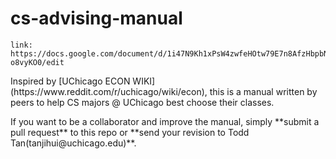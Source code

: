 # cs-advising-manual
```
link: https://docs.google.com/document/d/1i47N9Kh1xPsW4zwfeHOtw79E7n8AfzHbpbN-o8vyKO0/edit
```
<p>Inspired by [UChicago ECON WIKI](https://www.reddit.com/r/uchicago/wiki/econ), this is a manual written by peers to help CS majors @ UChicago best choose their classes.</p>

<p>If you want to be a collaborator and improve the manual, simply **submit a pull request** to this repo or **send your revision to Todd Tan(tanjihui@uchicago.edu)**.</p>

